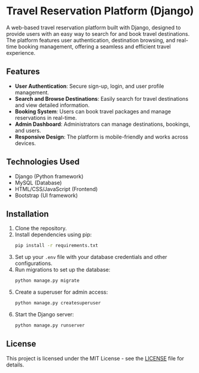 # Travel Reservation Platform (Django)

A web-based travel reservation platform built with Django, designed to provide users with an easy way to search for and book travel destinations. The platform features user authentication, destination browsing, and real-time booking management, offering a seamless and efficient travel experience.

## Features

- **User Authentication**: Secure sign-up, login, and user profile management.
- **Search and Browse Destinations**: Easily search for travel destinations and view detailed information.
- **Booking System**: Users can book travel packages and manage reservations in real-time.
- **Admin Dashboard**: Administrators can manage destinations, bookings, and users.
- **Responsive Design**: The platform is mobile-friendly and works across devices.

## Technologies Used

- Django (Python framework)
- MySQL (Database)
- HTML/CSS/JavaScript (Frontend)
- Bootstrap (UI framework)

## Installation

1. Clone the repository.
2. Install dependencies using pip:
    ```bash
    pip install -r requirements.txt
    ```
3. Set up your `.env` file with your database credentials and other configurations.
4. Run migrations to set up the database:
    ```bash
    python manage.py migrate
    ```
5. Create a superuser for admin access:
    ```bash
    python manage.py createsuperuser
    ```
6. Start the Django server:
    ```bash
    python manage.py runserver
    ```

## License

This project is licensed under the MIT License - see the [LICENSE](LICENSE) file for details.
